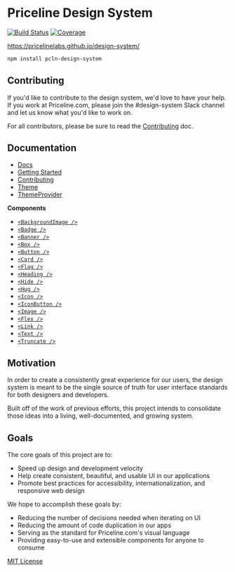 
# Priceline Design System

[![Build Status][travis-badge]][travis]
[![Coverage][coverage-badge]][coverage]

[travis-badge]: https://img.shields.io/travis/pricelinelabs/design-system/master.svg?style=flat-square
[travis]: https://travis-ci.org/pricelinelabs/design-system
[coverage-badge]: https://img.shields.io/codecov/c/github/pricelinelabs/design-system.svg?style=flat-square
[coverage]: https://codecov.io/github/pricelinelabs/design-system

https://pricelinelabs.github.io/design-system/

```sh
npm install pcln-design-system
```

## Contributing

If you'd like to contribute to the design system, we'd love to have your help.
If you work at Priceline.com, please join the #design-system Slack channel and let us know what you'd like to work on.

For all contributors, please be sure to read the [Contributing](docs/Contributing.md) doc.

## Documentation

- [Docs](docs)
- [Getting Started](docs/GettingStarted.md)
- [Contributing](docs/Contributing.md)
- [Theme](docs/Theme.md)
- [ThemeProvider](docs/ThemeProvider.md)

**Components**
- [`<BackgroundImage />`](docs/BackgroundImage.md)
- [`<Badge />`](docs/Badge.md)
- [`<Banner />`](docs/Banner.md)
- [`<Box />`](docs/Box.md)
- [`<Button />`](docs/Button.md)
- [`<Card />`](docs/Card.md)
- [`<Flag />`](docs/Flag.md)
- [`<Heading />`](docs/Heading.md)
- [`<Hide />`](docs/Hide.md)
- [`<Hug />`](docs/Hug.md)
- [`<Icon />`](docs/Icon.md)
- [`<IconButton />`](docs/IconButton.md)
- [`<Image />`](docs/Image.md)
- [`<Flex />`](docs/Flex.md)
- [`<Link />`](docs/Link.md)
- [`<Text />`](docs/Text.md)
- [`<Truncate />`](docs/Truncate.md)


## Motivation

In order to create a consistently great experience for our users,
the design system is meant to be the single source of truth for user interface standards
for both designers and developers.

Built off of the work of previous efforts, this project intends
to consolidate those ideas into a living, well-documented, and growing system.


## Goals

The core goals of this project are to:

- Speed up design and development velocity
- Help create consistent, beautiful, and usable UI in our applications
- Promote best practices for accessibility, internationalization, and responsive web design

We hope to accomplish these goals by:

- Reducing the number of decisions needed when iterating on UI
- Reducing the amount of code duplication in our apps
- Serving as the standard for Priceline.com's visual language
- Providing easy-to-use and extensible components for anyone to consume

[site]: https://pricelinelabs.github.io/design-system/

[MIT License](LICENSE.md)
